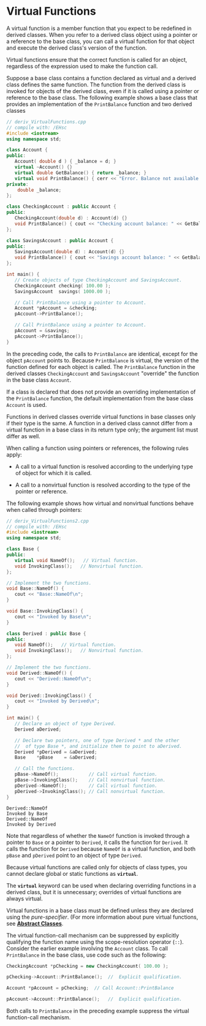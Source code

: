 # Virtual Functions

A virtual function is a member function that you expect to be redefined in derived classes. When you refer to a derived class object using a pointer or a reference to the base class, you can call a virtual function for that object and execute the derived class's version of the function.

Virtual functions ensure that the correct function is called for an object, regardless of the expression used to make the function call.

Suppose a base class contains a function declared as virtual and a derived class defines the same function. The function from the derived class is invoked for objects of the derived class, even if it is called using a pointer or reference to the base class. The following example shows a base class that provides an implementation of the `PrintBalance` function and two derived classes

```cpp
// deriv_VirtualFunctions.cpp
// compile with: /EHsc
#include <iostream>
using namespace std;

class Account {
public:
   Account( double d ) { _balance = d; }
   virtual ~Account() {}
   virtual double GetBalance() { return _balance; }
   virtual void PrintBalance() { cerr << "Error. Balance not available for base type." << endl; }
private:
    double _balance;
};

class CheckingAccount : public Account {
public:
   CheckingAccount(double d) : Account(d) {}
   void PrintBalance() { cout << "Checking account balance: " << GetBalance() << endl; }
};

class SavingsAccount : public Account {
public:
   SavingsAccount(double d) : Account(d) {}
   void PrintBalance() { cout << "Savings account balance: " << GetBalance(); }
};

int main() {
   // Create objects of type CheckingAccount and SavingsAccount.
   CheckingAccount checking( 100.00 );
   SavingsAccount  savings( 1000.00 );

   // Call PrintBalance using a pointer to Account.
   Account *pAccount = &checking;
   pAccount->PrintBalance();

   // Call PrintBalance using a pointer to Account.
   pAccount = &savings;
   pAccount->PrintBalance();
}
```

In the preceding code, the calls to `PrintBalance` are identical, except for the object `pAccount` points to. Because `PrintBalance` is virtual, the version of the function defined for each object is called. The `PrintBalance` function in the derived classes `CheckingAccount` and `SavingsAccount` "override" the function in the base class `Account`.

If a class is declared that does not provide an overriding implementation of the `PrintBalance` function, the default implementation from the base class `Account` is used.

Functions in derived classes override virtual functions in base classes only if their type is the same. A function in a derived class cannot differ from a virtual function in a base class in its return type only; the argument list must differ as well.

When calling a function using pointers or references, the following rules apply:

- A call to a virtual function is resolved according to the underlying type of object for which it is called.

- A call to a nonvirtual function is resolved according to the type of the pointer or reference.

The following example shows how virtual and nonvirtual functions behave when called through pointers:

```cpp
// deriv_VirtualFunctions2.cpp
// compile with: /EHsc
#include <iostream>
using namespace std;

class Base {
public:
   virtual void NameOf();   // Virtual function.
   void InvokingClass();   // Nonvirtual function.
};

// Implement the two functions.
void Base::NameOf() {
   cout << "Base::NameOf\n";
}

void Base::InvokingClass() {
   cout << "Invoked by Base\n";
}

class Derived : public Base {
public:
   void NameOf();   // Virtual function.
   void InvokingClass();   // Nonvirtual function.
};

// Implement the two functions.
void Derived::NameOf() {
   cout << "Derived::NameOf\n";
}

void Derived::InvokingClass() {
   cout << "Invoked by Derived\n";
}

int main() {
   // Declare an object of type Derived.
   Derived aDerived;

   // Declare two pointers, one of type Derived * and the other
   //  of type Base *, and initialize them to point to aDerived.
   Derived *pDerived = &aDerived;
   Base    *pBase    = &aDerived;

   // Call the functions.
   pBase->NameOf();           // Call virtual function.
   pBase->InvokingClass();    // Call nonvirtual function.
   pDerived->NameOf();        // Call virtual function.
   pDerived->InvokingClass(); // Call nonvirtual function.
}
```

```Output
Derived::NameOf
Invoked by Base
Derived::NameOf
Invoked by Derived
```

Note that regardless of whether the `NameOf` function is invoked through a pointer to `Base` or a pointer to `Derived`, it calls the function for `Derived`. It calls the function for `Derived` because `NameOf` is a virtual function, and both `pBase` and `pDerived` point to an object of type `Derived`.

Because virtual functions are called only for objects of class types, you cannot declare global or static functions as **`virtual`**.

The **`virtual`** keyword can be used when declaring overriding functions in a derived class, but it is unnecessary; overrides of virtual functions are always virtual.

Virtual functions in a base class must be defined unless they are declared using the *pure-specifier*. (For more information about pure virtual functions, see **[Abstract Classes](../Abstract%20classes%20/README.md)**.

The virtual function-call mechanism can be suppressed by explicitly qualifying the function name using the scope-resolution operator (`::`). Consider the earlier example involving the `Account` class. To call `PrintBalance` in the base class, use code such as the following:

```cpp
CheckingAccount *pChecking = new CheckingAccount( 100.00 );

pChecking->Account::PrintBalance();  //  Explicit qualification.

Account *pAccount = pChecking;  // Call Account::PrintBalance

pAccount->Account::PrintBalance();   //  Explicit qualification.
```

Both calls to `PrintBalance` in the preceding example suppress the virtual function-call mechanism.
